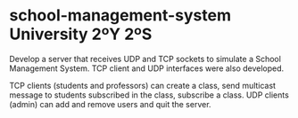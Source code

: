 # school-management-system University 2ºY 2ºS

Develop a server that receives UDP and TCP sockets to simulate a School Management System. TCP client and UDP interfaces were also developed.

TCP clients (students and professors) can create a class, send multicast message to students subscribed in the class, subscribe a class.
UDP clients (admin) can add and remove users and quit the server. 
